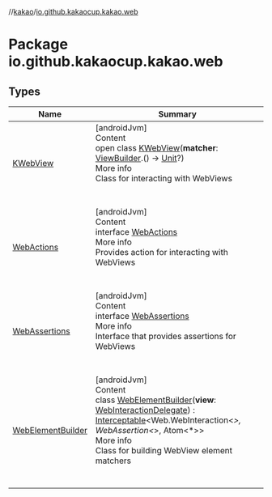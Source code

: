 //[kakao](../../index.md)/[io.github.kakaocup.kakao.web](index.md)



# Package io.github.kakaocup.kakao.web  


## Types  
  
|  Name |  Summary | 
|---|---|
| <a name="io.github.kakaocup.kakao.web/KWebView///PointingToDeclaration/"></a>[KWebView](-k-web-view/index.md)| <a name="io.github.kakaocup.kakao.web/KWebView///PointingToDeclaration/"></a>[androidJvm]  <br>Content  <br>open class [KWebView](-k-web-view/index.md)(**matcher**: [ViewBuilder](../io.github.kakaocup.kakao.common.builders/-view-builder/index.md).() -> [Unit](https://kotlinlang.org/api/latest/jvm/stdlib/kotlin/-unit/index.html)?)  <br>More info  <br>Class for interacting with WebViews  <br><br><br>|
| <a name="io.github.kakaocup.kakao.web/WebActions///PointingToDeclaration/"></a>[WebActions](-web-actions/index.md)| <a name="io.github.kakaocup.kakao.web/WebActions///PointingToDeclaration/"></a>[androidJvm]  <br>Content  <br>interface [WebActions](-web-actions/index.md)  <br>More info  <br>Provides action for interacting with WebViews  <br><br><br>|
| <a name="io.github.kakaocup.kakao.web/WebAssertions///PointingToDeclaration/"></a>[WebAssertions](-web-assertions/index.md)| <a name="io.github.kakaocup.kakao.web/WebAssertions///PointingToDeclaration/"></a>[androidJvm]  <br>Content  <br>interface [WebAssertions](-web-assertions/index.md)  <br>More info  <br>Interface that provides assertions for WebViews  <br><br><br>|
| <a name="io.github.kakaocup.kakao.web/WebElementBuilder///PointingToDeclaration/"></a>[WebElementBuilder](-web-element-builder/index.md)| <a name="io.github.kakaocup.kakao.web/WebElementBuilder///PointingToDeclaration/"></a>[androidJvm]  <br>Content  <br>class [WebElementBuilder](-web-element-builder/index.md)(**view**: [WebInteractionDelegate](../io.github.kakaocup.kakao.delegate/-web-interaction-delegate/index.md)) : [Interceptable](../io.github.kakaocup.kakao.intercept/-interceptable/index.md)<Web.WebInteraction<*>, WebAssertion<*>, Atom<*>>   <br>More info  <br>Class for building WebView element matchers  <br><br><br>|

